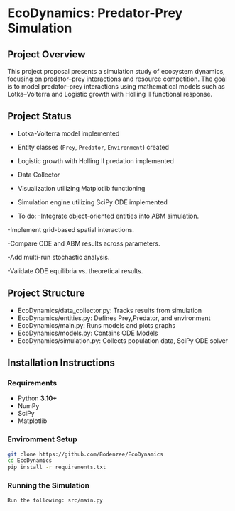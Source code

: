 # EcoDynamics: Predator-Prey Simulation

## Project Overview
This project proposal presents a simulation study of ecosystem dynamics, focusing on predator–prey interactions and resource competition. The goal is to model predator–prey interactions using mathematical models such as Lotka–Volterra and Logistic growth with Holling II functional response.  

## Project Status
- Lotka-Volterra model implemented
- Entity classes (`Prey`, `Predator`, `Environment`) created 
- Logistic growth with Holling II predation implemented   
- Data Collector
- Visualization utilizing Matplotlib functioning
- Simulation engine utilizing SciPy ODE implemented

- To do:
-Integrate object-oriented entities into ABM simulation.

-Implement grid-based spatial interactions.

-Compare ODE and ABM results across parameters.

-Add multi-run stochastic analysis.

-Validate ODE equilibria vs. theoretical results.
  
## Project Structure
- EcoDynamics/data_collector.py: Tracks results from simulation
- EcoDynamics/entities.py: Defines Prey,Predator, and environment
- EcoDynamics/main.py: Runs models and plots graphs
- EcoDynamics/models.py: Contains ODE Models
- EcoDynamics/simulation.py: Collects population data, SciPy ODE solver

## Installation Instructions

### Requirements
- Python **3.10+**
- NumPy
- SciPy
- Matplotlib

### Enviromment Setup
```bash
git clone https://github.com/Bodenzee/EcoDynamics
cd EcoDynamics
pip install -r requirements.txt
```
### Running the Simulation
```bash
Run the following: src/main.py
```

